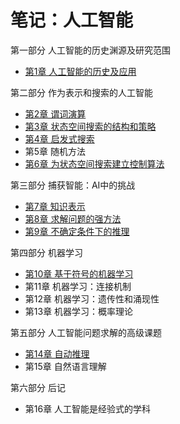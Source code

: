 # 笔记：人工智能
第一部分 人工智能的历史渊源及研究范围
- [第1章 人工智能的历史及应用](第1章%20人工智能的历史及应用.md)

第二部分 作为表示和搜索的人工智能
- [第2章 谓词演算](第2章%20谓词演算.md)
- [第3章 状态空间搜索的结构和策略](第3章%20状态空间搜索的结构和策略.md)
- [第4章 启发式搜索](第4章%20启发式搜索.md)
- 第5章 随机方法
- [第6章 为状态空间搜索建立控制算法](第6章%20为状态空间搜索建立控制算法.md)

第三部分 捕获智能：AI中的挑战
- [第7章 知识表示](第7章%20知识表示.md)
- [第8章 求解问题的强方法](第8章%20求解问题的强方法.md)
- [第9章 不确定条件下的推理](第9章%20不确定条件下的推理.md)

第四部分 机器学习
- [第10章 基于符号的机器学习](第10章%20基于符号的机器学习.md)
- 第11章 机器学习：连接机制
- 第12章 机器学习：遗传性和涌现性
- 第13章 机器学习：概率理论

第五部分 人工智能问题求解的高级课题
- [第14章 自动推理](第14章%20自动推理.md)
- 第15章 自然语言理解

第六部分 后记
- 第16章 人工智能是经验式的学科
